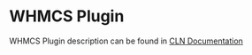 # WHMCS Plugin

WHMCS Plugin description can be found in [CLN Documentation](https://docs.cln.cloudlinux.com/whmcs_plugin/)